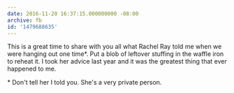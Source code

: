 ```yaml
---
date: 2016-11-20 16:37:15.000000000 -08:00
archive: fb
id: '1479688635'
---
```


This is a great time to share with you all what Rachel Ray told me when we were hanging out one time*. Put a blob of leftover stuffing in the waffle iron to reheat it. I took her advice last year and it was the greatest thing that ever happened to me. 

\* Don't tell her I told you. She's a very private person.
